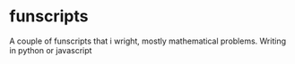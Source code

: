 # funscripts
A couple of funscripts that i wright, mostly mathematical problems. Writing in python or javascript
